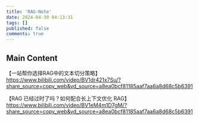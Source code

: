 ```yaml
---
title: 'RAG-Note'
date: 2024-04-30 04:13:31
tags: []
published: false
comments: true
---
```


## Main Content





【一站帮你选择RAG中的文本切分策略】 https://www.bilibili.com/video/BV1dr421x7Su/?share_source=copy_web&vd_source=a8ea0bcf81185aaf7aa6a8d68c5b6391

【RAG 已经过时了吗？如何配合长上下文优化 RAG】 https://www.bilibili.com/video/BV1eM4m1D7gM/?share_source=copy_web&vd_source=a8ea0bcf81185aaf7aa6a8d68c5b6391
